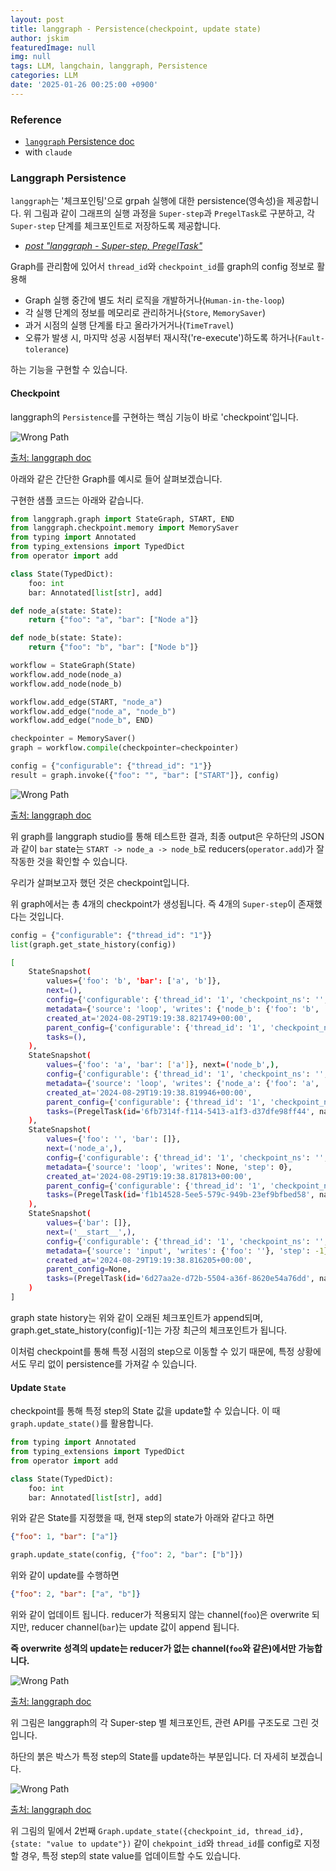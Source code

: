 ```yaml
---
layout: post
title: langgraph - Persistence(checkpoint, update state)
author: jskim
featuredImage: null
img: null
tags: LLM, langchain, langgraph, Persistence
categories: LLM
date: '2025-01-26 00:25:00 +0900'
---
```


### Reference
- [`langgraph` Persistence doc](https://langchain-ai.github.io/langgraph/concepts/persistence/)
- with `claude`

### Langgraph Persistence

`langgraph`는 '체크포인팅'으로 grpah 실행에 대한 persistence(영속성)을 제공합니다. 위 그림과 같이 그래프의 실행 과정을 `Super-step`과 `PregelTask`로 구분하고, 각 `Super-step` 단계를 체크포인트로 저장하도록 제공합니다.
- [*post "langgraph - Super-step, PregelTask"*](https://langchain-ai.github.io/langgraph/concepts/persistence/)

Graph를 관리함에 있어서 `thread_id`와 `checkpoint_id`를 graph의 config 정보로 활용해 

- Graph 실행 중간에 별도 처리 로직을 개발하거나(`Human-in-the-loop`)
- 각 실행 단계의 정보를 메모리로 관리하거나(`Store`, `MemorySaver`)
- 과거 시점의 실행 단계롤 타고 올라가거거나(`TimeTravel`)
- 오류가 발생 시, 마지막 성공 시점부터 재시작('re-execute')하도록 하거나(`Fault-tolerance`)

하는 기능을 구현할 수 있습니다.

#### Checkpoint

langgraph의 `Persistence`를 구현하는 핵심 기능이 바로 'checkpoint'입니다.

<img src="../assets/img/llm/langgraph_persistence.png" alt="Wrong Path">

[출처: langgraph doc](https://langchain-ai.github.io/langgraph/concepts/persistence/)

아래와 같은 간단한 Graph를 예시로 들어 살펴보겠습니다.

구현한 샘플 코드는 아래와 같습니다.

```python
from langgraph.graph import StateGraph, START, END
from langgraph.checkpoint.memory import MemorySaver
from typing import Annotated
from typing_extensions import TypedDict
from operator import add

class State(TypedDict):
    foo: int
    bar: Annotated[list[str], add]

def node_a(state: State):
    return {"foo": "a", "bar": ["Node a"]}

def node_b(state: State):
    return {"foo": "b", "bar": ["Node b"]}

workflow = StateGraph(State)
workflow.add_node(node_a)
workflow.add_node(node_b)

workflow.add_edge(START, "node_a")
workflow.add_edge("node_a", "node_b")
workflow.add_edge("node_b", END)

checkpointer = MemorySaver()
graph = workflow.compile(checkpointer=checkpointer)

config = {"configurable": {"thread_id": "1"}}
result = graph.invoke({"foo": "", "bar": ["START"]}, config)
```

<img src="../assets/img/llm/langgraph_checkpoint1.png" alt="Wrong Path">

[출처: langgraph doc](https://langchain-ai.github.io/langgraph/concepts/persistence/)

위 graph를 langgraph studio를 통해 테스트한 결과, 최종 output은 우하단의 JSON과 같이 `bar` state는 `START -> node_a -> node_b`로 reducers(`operator.add`)가 잘 작동한 것을 확인할 수 있습니다.

우리가 살펴보고자 했던 것은 checkpoint입니다.

위 graph에서는 총 4개의 checkpoint가 생성됩니다. 즉 4개의 `Super-step`이 존재했다는 것입니다.

```python
config = {"configurable": {"thread_id": "1"}}
list(graph.get_state_history(config))
```

```bash
[
    StateSnapshot(
        values={'foo': 'b', 'bar': ['a', 'b']},
        next=(),
        config={'configurable': {'thread_id': '1', 'checkpoint_ns': '', 'checkpoint_id': '1ef663ba-28fe-6528-8002-5a559208592c'}},
        metadata={'source': 'loop', 'writes': {'node_b': {'foo': 'b', 'bar': ['b']}}, 'step': 2},
        created_at='2024-08-29T19:19:38.821749+00:00',
        parent_config={'configurable': {'thread_id': '1', 'checkpoint_ns': '', 'checkpoint_id': '1ef663ba-28f9-6ec4-8001-31981c2c39f8'}},
        tasks=(),
    ),
    StateSnapshot(
        values={'foo': 'a', 'bar': ['a']}, next=('node_b',),
        config={'configurable': {'thread_id': '1', 'checkpoint_ns': '', 'checkpoint_id': '1ef663ba-28f9-6ec4-8001-31981c2c39f8'}},
        metadata={'source': 'loop', 'writes': {'node_a': {'foo': 'a', 'bar': ['a']}}, 'step': 1},
        created_at='2024-08-29T19:19:38.819946+00:00',
        parent_config={'configurable': {'thread_id': '1', 'checkpoint_ns': '', 'checkpoint_id': '1ef663ba-28f4-6b4a-8000-ca575a13d36a'}},
        tasks=(PregelTask(id='6fb7314f-f114-5413-a1f3-d37dfe98ff44', name='node_b', error=None, interrupts=()),),
    ),
    StateSnapshot(
        values={'foo': '', 'bar': []},
        next=('node_a',),
        config={'configurable': {'thread_id': '1', 'checkpoint_ns': '', 'checkpoint_id': '1ef663ba-28f4-6b4a-8000-ca575a13d36a'}},
        metadata={'source': 'loop', 'writes': None, 'step': 0},
        created_at='2024-08-29T19:19:38.817813+00:00',
        parent_config={'configurable': {'thread_id': '1', 'checkpoint_ns': '', 'checkpoint_id': '1ef663ba-28f0-6c66-bfff-6723431e8481'}},
        tasks=(PregelTask(id='f1b14528-5ee5-579c-949b-23ef9bfbed58', name='node_a', error=None, interrupts=()),),
    ),
    StateSnapshot(
        values={'bar': []},
        next=('__start__',),
        config={'configurable': {'thread_id': '1', 'checkpoint_ns': '', 'checkpoint_id': '1ef663ba-28f0-6c66-bfff-6723431e8481'}},
        metadata={'source': 'input', 'writes': {'foo': ''}, 'step': -1},
        created_at='2024-08-29T19:19:38.816205+00:00',
        parent_config=None,
        tasks=(PregelTask(id='6d27aa2e-d72b-5504-a36f-8620e54a76dd', name='__start__', error=None, interrupts=()),),
    )
]
```

graph state history는 위와 같이 오래된 체크포인트가 append되며, graph.get_state_history(config)[-1]는 가장 최근의 체크포인트가 됩니다.

이처럼 checkpoint를 통해 특정 시점의 step으로 이동할 수 있기 때문에, 특정 상황에서도 무리 없이 persistence를 가져갈 수 있습니다.

#### Update `State`

checkpoint를 통해 특정 step의 State 값을 update할 수 있습니다. 이 때 `graph.update_state()`를 활용합니다.

```python
from typing import Annotated
from typing_extensions import TypedDict
from operator import add

class State(TypedDict):
    foo: int
    bar: Annotated[list[str], add]
```

위와 같은 State를 지정했을 때, 현재 step의 state가 아래와 같다고 하면

```json
{"foo": 1, "bar": ["a"]}
```

```python
graph.update_state(config, {"foo": 2, "bar": ["b"]})
```

위와 같이 update를 수행하면

```json
{"foo": 2, "bar": ["a", "b"]}
```

위와 같이 업데이트 됩니다. reducer가 적용되지 않는 channel(`foo`)은 overwrite 되지만, reducer channel(`bar`)는 update 값이 append 됩니다.

**즉 overwrite 성격의 update는 reducer가 없는 channel(`foo`와 같은)에서만 가능합니다.**


<img src="../assets/img/llm/langgraph_checkpoint2.png" alt="Wrong Path">

[출처: langgraph doc](https://langchain-ai.github.io/langgraph/concepts/persistence/)

위 그림은 langgraph의 각 Super-step 별 체크포인트, 관련 API를 구조도로 그린 것입니다.

하단의 붉은 박스가 특정 step의 State를 update하는 부분입니다. 더 자세히 보겠습니다.

<img src="../assets/img/llm/langgraph_checkpoint3.png" alt="Wrong Path">

[출처: langgraph doc](https://langchain-ai.github.io/langgraph/concepts/persistence/)

위 그림의 밑에서 2번째 `Graph.update_state({checkpoint_id, thread_id}, {state: "value to update"})` 같이 `chekpoint_id`와 `thread_id`를 config로 지정할 경우, 특정 step의 state value를 업데이트할 수도 있습니다.